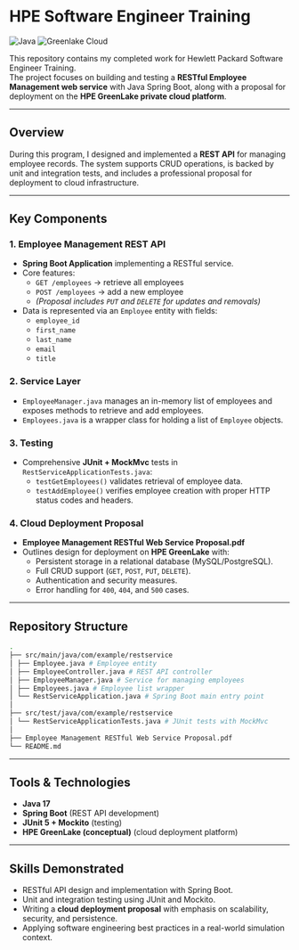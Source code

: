 # HPE Software Engineer Training
![Java](https://img.shields.io/badge/Java-orange)
![Greenlake Cloud](https://img.shields.io/badge/GreenLake_Cloud-green)

This repository contains my completed work for Hewlett Packard Software Engineer Training.  
The project focuses on building and testing a **RESTful Employee Management web service** with Java Spring Boot, along with a proposal for deployment on the **HPE GreenLake private cloud platform**.

---

## Overview
During this program, I designed and implemented a **REST API** for managing employee records. The system supports CRUD operations, is backed by unit and integration tests, and includes a professional proposal for deployment to cloud infrastructure.

---

## Key Components

### 1. Employee Management REST API
- **Spring Boot Application** implementing a RESTful service.
- Core features:
  - `GET /employees` → retrieve all employees
  - `POST /employees` → add a new employee
  - *(Proposal includes `PUT` and `DELETE` for updates and removals)*
- Data is represented via an `Employee` entity with fields:
  - `employee_id`
  - `first_name`
  - `last_name`
  - `email`
  - `title`

### 2. Service Layer
- `EmployeeManager.java` manages an in-memory list of employees and exposes methods to retrieve and add employees.
- `Employees.java` is a wrapper class for holding a list of `Employee` objects.

### 3. Testing
- Comprehensive **JUnit + MockMvc** tests in `RestServiceApplicationTests.java`:
  - `testGetEmployees()` validates retrieval of employee data.
  - `testAddEmployee()` verifies employee creation with proper HTTP status codes and headers.

### 4. Cloud Deployment Proposal
- **Employee Management RESTful Web Service Proposal.pdf**
- Outlines design for deployment on **HPE GreenLake** with:
  - Persistent storage in a relational database (MySQL/PostgreSQL).
  - Full CRUD support (`GET`, `POST`, `PUT`, `DELETE`).
  - Authentication and security measures.
  - Error handling for `400`, `404`, and `500` cases.

---

## Repository Structure

```bash
.
├── src/main/java/com/example/restservice
│ ├── Employee.java # Employee entity
│ ├── EmployeeController.java # REST API controller
│ ├── EmployeeManager.java # Service for managing employees
│ ├── Employees.java # Employee list wrapper
│ └── RestServiceApplication.java # Spring Boot main entry point
│
├── src/test/java/com/example/restservice
│ └── RestServiceApplicationTests.java # JUnit tests with MockMvc
│
├── Employee Management RESTful Web Service Proposal.pdf
└── README.md
```

---

## Tools & Technologies
- **Java 17**  
- **Spring Boot** (REST API development)  
- **JUnit 5 + Mockito** (testing)  
- **HPE GreenLake (conceptual)** (cloud deployment platform)  

---

## Skills Demonstrated
- RESTful API design and implementation with Spring Boot.  
- Unit and integration testing using JUnit and Mockito.  
- Writing a **cloud deployment proposal** with emphasis on scalability, security, and persistence.  
- Applying software engineering best practices in a real-world simulation context.  
